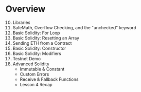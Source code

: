# Overview

10. Libraries
11. SafeMath, Overflow Checking, and the "unchecked" keyword
12. Basic Solidity: For Loop
13. Basic Solidity: Resetting an Array
14. Sending ETH from a Contract
15. Basic Solidity: Constructor
16. Basic Solidity: Modifiers
17. Testnet Demo
18. Advanced Solidity
    - Immutable & Constant
    - Custom Errors
    - Receive & Fallback Functions
    - Lesson 4 Recap